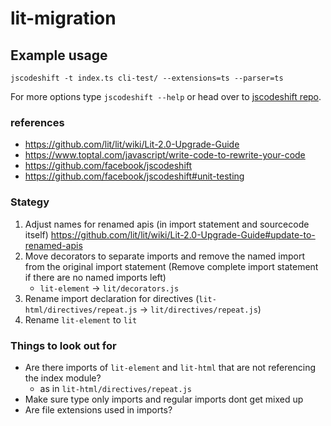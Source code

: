 # lit-migration

## Example usage

````
jscodeshift -t index.ts cli-test/ --extensions=ts --parser=ts
````
For more options type `jscodeshift --help` or head over to [jscodeshift repo](https://github.com/facebook/jscodeshift).

### references
- https://github.com/lit/lit/wiki/Lit-2.0-Upgrade-Guide
- https://www.toptal.com/javascript/write-code-to-rewrite-your-code
- https://github.com/facebook/jscodeshift
- https://github.com/facebook/jscodeshift#unit-testing

### Stategy
1. Adjust names for renamed apis (in import statement and sourcecode itself) https://github.com/lit/lit/wiki/Lit-2.0-Upgrade-Guide#update-to-renamed-apis
2. Move decorators to separate imports and remove the named import from the original import statement (Remove complete import statement if there are no named imports left)
    - `lit-element` -> `lit/decorators.js`
3. Rename import declaration for directives (`lit-html/directives/repeat.js` -> `lit/directives/repeat.js`)
4. Rename `lit-element` to `lit`

### Things to look out for
- Are there imports of `lit-element` and `lit-html` that are not referencing the index module?
  - as in `lit-html/directives/repeat.js`
- Make sure type only imports and regular imports dont get mixed up
- Are file extensions used in imports?
